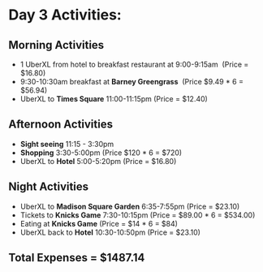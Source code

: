 # Day 3 Activities:
## Morning Activities
* 1 UberXL from hotel to breakfast restaurant at 9:00-9:15am 
(Price = $16.80)
* 9:30-10:30am breakfast at **Barney Greengrass** 
 (Price $9.49 * 6 = $56.94)
* UberXL to **Times Square** 11:00-11:15pm
(Price = $12.40)
## Afternoon Activities
* **Sight seeing** 11:15 - 3:30pm
* **Shopping** 3:30-5:00pm
(Price $120 * 6 = $720)
* UberXL to **Hotel** 5:00-5:20pm
(Price = $16.80)
## Night Activities
* UberXL to **Madison Square Garden** 6:35-7:55pm
(Price = $23.10)
* Tickets to **Knicks Game** 7:30-10:15pm
(Price = $89.00 * 6 = $534.00)
* Eating at **Knicks Game**
(Price = $14 * 6 = $84)
* UberXL back to **Hotel** 10:30-10:50pm
(Price = $23.10)
## Total Expenses = $1487.14
